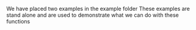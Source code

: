 We have placed two examples in the example folder 
These examples are stand alone and are used to demonstrate what we can do with these functions 






